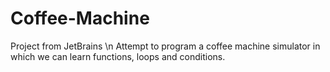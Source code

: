 # Coffee-Machine
Project from JetBrains
\n Attempt to program a coffee machine simulator in which we can learn functions, loops and conditions.
